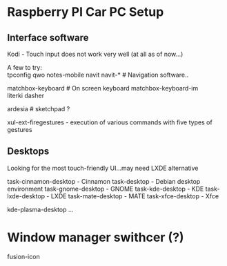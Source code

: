 # Raspberry PI Car PC Setup


## Interface software

Kodi - Touch input does not work very well (at all as of now...)   

A few to try:   
tpconfig qwo notes-mobile
navit navit-*  # Navigation software..

matchbox-keyboard     # On screen keyboard
matchbox-keyboard-im  
literki
dasher


ardesia # sketchpad ?

xul-ext-firegestures - execution of various commands with five types of gestures
	


## Desktops

Looking for the most touch-friendly UI...may need LXDE alternative

task-cinnamon-desktop - Cinnamon
task-desktop - Debian desktop environment
task-gnome-desktop - GNOME
task-kde-desktop - KDE
task-lxde-desktop - LXDE
task-mate-desktop - MATE
task-xfce-desktop - Xfce

kde-plasma-desktop ... 

# Window manager swithcer (?)
fusion-icon


